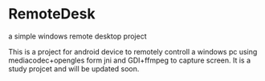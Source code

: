 # RemoteDesk
a simple windows remote desktop project

This is a project for android device to remotely controll a windows pc using mediacodec+opengles form jni and GDI+ffmpeg to capture screen.
It is a study projcet and will be updated soon.
